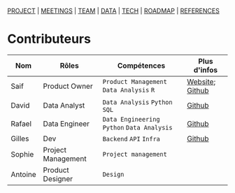 [PROJECT](./index.html) | [MEETINGS](./pages/meetings.html) | [TEAM](./pages/team.html) | [DATA](./pages/data.html)  | [TECH](./pages/tech.html) | [ROADMAP](./pages/roadmap.html) | [REFERENCES](./pages/references.html)

# Contributeurs

| Nom | Rôles | Compétences | Plus d'infos |
| --- |--- |--- |--- |
| Saif | Product Owner | `Product Management` `Data Analysis` `R` | [Website](https://saif-shabou.netlify.app/); [Github](https://github.com/S-AI-F) |
| David | Data Analyst | `Data Analysis` `Python` `SQL` | [Github](https://github.com/djam-dev) |
| Rafael | Data Engineer | `Data Engineering` `Python` `Data Analysis` | [Github](https://github.com/RafaelCartenet) |
| Gilles | Dev | `Backend` `API` `Infra` | [Github](https://github.com/gillesgit-hub) |
| Sophie | Project Management | `Project management` |  |
| Antoine | Product Designer | `Design` |  |


